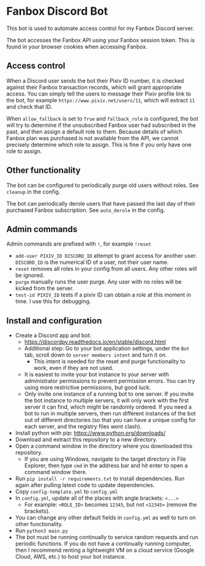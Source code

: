 # Fanbox Discord Bot
This bot is used to automate access control for my Fanbox Discord server.

The bot accesses the Fanbox API using your Fanbox session token. This is found in your browser cookies when accessing Fanbox.

## Access control
When a Discord user sends the bot their Pixiv ID number, it is checked against their Fanbox transaction records, which will grant appropriate access. You can simply tell the users to message their Pixiv profile link to the bot, for example `https://www.pixiv.net/users/11`, which will extract `11` and check that ID.

When `allow_fallback` is set to `True` and `fallback_role` is configured, the bot will try to determine if the unsubscribed Fanbox user had subscribed in the past, and then assign a default role to them. Because details of which Fanbox plan was purchased is not available from the API, we cannot precisely determine which role to assign. This is fine if you only have one role to assign.

## Other functionality
The bot can be configured to periodically purge old users without roles. See `cleanup` in the config.

The bot can periodically derole users that have passed the last day of their purchased Fanbox subscription. See `auto_derole` in the config.

## Admin commands
Admin commands are prefixed with `!`, for example `!reset`
- `add-user PIXIV_ID DISCORD_ID` attempt to grant access for another user. `DISCORD_ID` is the numerical ID of a user, not their user name.
- `reset` removes all roles in your config from all users. Any other roles will be ignored.
- `purge` manually runs the user purge. Any user with no roles will be kicked from the server.
- `test-id PIXIV_ID` tests if a pixiv ID can obtain a role at this moment in time. I use this for debugging.

## Install and configuration
- Create a Discord app and bot:
    - https://discordpy.readthedocs.io/en/stable/discord.html
    - Additional step: Go to your bot application settings, under the `Bot` tab, scroll down to `server members intent` and turn it on.
        - This intent is needed for the reset and purge functionality to work, even if they are not used.
    - It is easiest to invite your bot instance to your server with administrator permissions to prevent permission errors. You can try using more restrictive permissions, but good luck.
    - Only invite one instance of a running bot to one server. If you invite the bot instance to multiple servers, it will only work with the first server it can find, which might be randomly ordered. If you need a bot to run in multiple servers, then run different instances of the bot out of different directories (so that you can have a unique config for each server, and the registry files wont clash).
- Install python with pip: https://www.python.org/downloads/
- Download and extract this repository to a new directory.
- Open a command window in the directory where you downloaded this repository.
  - If you are using Windows, navigate to the target directory in File Explorer, then type `cmd` in the address bar and hit enter to open a command window there.
- Run `pip install -r requirements.txt` to install dependencies. Run again after pulling latest code to update dependencies.
- Copy `config-template.yml` to `config.yml`
- In `config.yml`, update all of the places with angle brackets: `<...>`
  - For example: `<ROLE_ID>` becomes `12345`, but not `<12345>` (remove the brackets).
- You can change any other default fields in `config.yml` as well to turn on other functionality.
- Run `python3 main.py`
- The bot must be running continually to service random requests and run periodic functions. If you do not have a continually running computer, then I recommend renting a lightweight VM on a cloud service (Google Cloud, AWS, etc.) to host your bot instance.